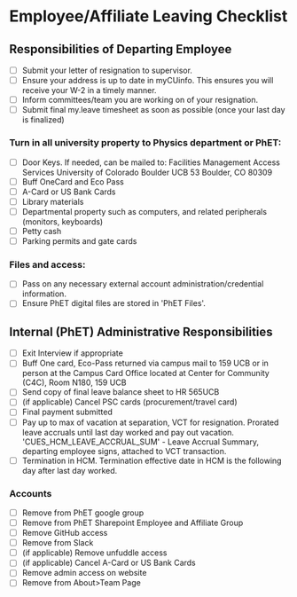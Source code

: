 # Employee/Affiliate Leaving Checklist

## Responsibilities of Departing Employee

- [ ] Submit your letter of resignation to supervisor.
- [ ] Ensure your address is up to date in myCUinfo. This ensures you will receive your W-2 in a timely manner.
- [ ] Inform committees/team you are working on of your resignation.
- [ ] Submit final my.leave timesheet as soon as possible (once your last day is finalized)

### Turn in all university property to Physics department or PhET:

- [ ] Door Keys. If needed, can be mailed to:
  Facilities Management Access Services
  University of Colorado Boulder
  UCB 53
  Boulder, CO 80309
- [ ] Buff OneCard and Eco Pass
- [ ] A-Card or US Bank Cards
- [ ] Library materials
- [ ] Departmental property such as computers, and related peripherals (monitors, keyboards)
- [ ] Petty cash
- [ ] Parking permits and gate cards

### Files and access:

- [ ] Pass on any necessary external account administration/credential information.
- [ ] Ensure PhET digital files are stored in 'PhET Files'.

## Internal (PhET) Administrative Responsibilities

- [ ] Exit Interview if appropriate
- [ ] Buff One card, Eco-Pass returned via campus mail to 159 UCB or in person at the Campus Card Office located at
  Center for Community (C4C), Room N180, 159 UCB
- [ ] Send copy of final leave balance sheet to HR 565UCB
- [ ] (if applicable) Cancel PSC cards (procurement/travel card)
- [ ] Final payment submitted
- [ ] Pay up to max of vacation at separation, VCT for resignation. Prorated leave accruals until last day worked and
  pay out vacation. 'CUES_HCM_LEAVE_ACCRUAL_SUM' - Leave Accrual Summary, departing employee signs, attached to VCT
  transaction.
- [ ] Termination in HCM. Termination effective date in HCM is the following day after last day worked.

### Accounts

- [ ] Remove from PhET google group
- [ ] Remove from PhET Sharepoint Employee and Affiliate Group
- [ ] Remove GitHub access
- [ ] Remove from Slack
- [ ] (if applicable) Remove unfuddle access
- [ ] (if applicable) Cancel A-Card or US Bank Cards
- [ ] Remove admin access on website
- [ ] Remove from About>Team Page

